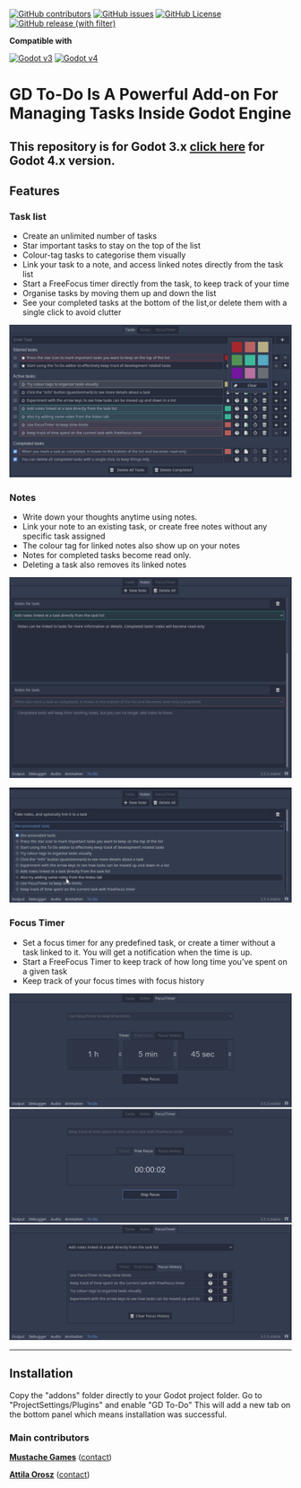 [![GitHub contributors](https://img.shields.io/github/contributors/attilaoroszdev/GD_To-Do_3x)](https://github.com/attilaoroszdev/GD_To-Do_3x/graphs/contributors)
[![GitHub issues](https://img.shields.io/github/issues/attilaoroszdev/GD_To-Do_3x)](https://github.com/attilaoroszdev/GD_To-Do_3x/issues)
[![GitHub License](https://img.shields.io/github/license/attilaoroszdev/GD_To-Do_3x)](https://github.com/attilaoroszdev/GD_To-Do_3x/blob/main/LICENSE)
[![GitHub release (with filter)](https://img.shields.io/github/v/release/attilaoroszdev/GD_To-Do_3x)](https://github.com/attilaoroszdev/GD_To-Do_3x/releases)

**Compatible with**

[![Godot v3](https://img.shields.io/badge/Godot-v4-%23478cbf?logo=godot-engine&logoColor=white)](https://godotengine.org/download/3.x/)
[![Godot v4](https://img.shields.io/badge/Godot-v4-%23478cbf?logo=godot-engine&logoColor=white)](https://godotengine.org/download/4.x/)

# GD To-Do Is A Powerful Add-on For Managing Tasks Inside Godot Engine

This repository is for Godot 3.x [click here](https://github.com/attilaoroszdev/GD_To-Do_4x) for Godot 4.x version.
---

## Features

### Task list

- Create an unlimited number of tasks
- Star important tasks to stay on the top of the list
- Colour-tag tasks to categorise them visually
- Link your task to a note, and access linked notes directly from the task list
- Start a FreeFocus timer directly from the task, to keep track of your time
- Organise tasks by moving them up and down the list
- See your completed tasks at the bottom of the list,or delete them with a single click to avoid clutter

![Task list](https://github.com/attilaoroszdev/GD_To-Do_3x/blob/main/Screenshots/tasks.png)

### Notes

- Write down your thoughts anytime using notes.
- Link your note to an existing task, or create free notes without any specific task assigned
- The colour tag for linked notes also show up on your notes
- Notes for completed tasks become read only.
- Deleting a task also removes its linked notes

![Notes](https://github.com/attilaoroszdev/GD_To-Do_3x/blob/main/Screenshots/notes.png)

![Add new note](https://github.com/attilaoroszdev/GD_To-Do_3x/blob/main/Screenshots/new_note.png)

### Focus Timer

- Set a focus timer for any predefined task, or create a timer without a task linked to it. You will get a notification when the time is up.
- Start a FreeFocus Timer to keep track of how long time you’ve spent on a given task
- Keep track of your focus times with focus history

![Focus timer](https://github.com/attilaoroszdev/GD_To-Do_3x/blob/main/Screenshots/focus_timer.png)
![Free focus](https://github.com/attilaoroszdev/GD_To-Do_3x/blob/main/Screenshots/free_focus.png)
![Focus history](https://github.com/attilaoroszdev/GD_To-Do_3x/blob/main/Screenshots/focus_history.png)

---

## Installation

Copy the "addons" folder directly to your Godot project folder.
Go to "ProjectSettings/Plugins" and enable "GD To-Do"
This will add a new tab on the bottom panel which means installation was successful.

<!-- MARKDOWN LINKS & IMAGES -->

<!-- https://www.markdownguide.org/basic-syntax/#reference-style-links -->

### Main contributors

[**Mustache Games**](https://github.com/Mustache-Games) ([contact](mailto:))

[**Attila Orosz**](https://github.com/attilaoroszdev) ([contact](mailto:attila.orosz.dev@gmail.com.com))